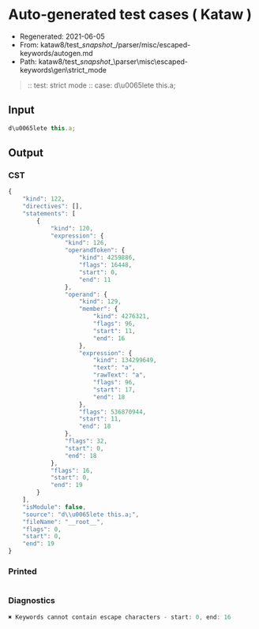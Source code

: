 # Auto-generated test cases ( Kataw )
- Regenerated: 2021-06-05
- From: kataw8/test\__snapshot__/parser/misc/escaped-keywords/autogen.md
- Path: kataw8/test\__snapshot__\parser\misc\escaped-keywords\gen\strict_mode
> :: test: strict mode
> :: case: d\u0065lete this.a;
## Input

`````js
d\u0065lete this.a;
`````
## Output

### CST

```javascript
{
    "kind": 122,
    "directives": [],
    "statements": [
        {
            "kind": 120,
            "expression": {
                "kind": 126,
                "operandToken": {
                    "kind": 4259886,
                    "flags": 16448,
                    "start": 0,
                    "end": 11
                },
                "operand": {
                    "kind": 129,
                    "member": {
                        "kind": 4276321,
                        "flags": 96,
                        "start": 11,
                        "end": 16
                    },
                    "expression": {
                        "kind": 134299649,
                        "text": "a",
                        "rawText": "a",
                        "flags": 96,
                        "start": 17,
                        "end": 18
                    },
                    "flags": 536870944,
                    "start": 11,
                    "end": 18
                },
                "flags": 32,
                "start": 0,
                "end": 18
            },
            "flags": 16,
            "start": 0,
            "end": 19
        }
    ],
    "isModule": false,
    "source": "d\\u0065lete this.a;",
    "fileName": "__root__",
    "flags": 0,
    "start": 0,
    "end": 19
}
```

### Printed

```javascript

```

### Diagnostics

```javascript
✖ Keywords cannot contain escape characters - start: 0, end: 16

```

